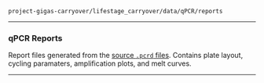 `project-gigas-carryover/lifestage_carryover/data/qPCR/reports`

---

### qPCR Reports

Report files generated from the [source `.pcrd` files](../cfx_connect/). Contains plate layout, cycling paramaters, amplification plots, and melt curves.

---

